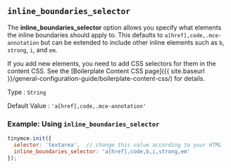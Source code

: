 ## `inline_boundaries_selector`

The **inline_boundaries_selector** option allows you specify what elements the inline boundaries should apply to. This defaults to `a[href],code,.mce-annotation` but can be extended to include other inline elements such as `b`, `strong`, `i`, and `em`.

If you add new elements, you need to add CSS selectors for them in the content CSS. See the [Boilerplate Content CSS page]({{ site.baseurl }}/general-configuration-guide/boilerplate-content-css/) for details.

Type
: `String`

Default Value
: `'a[href],code,.mce-annotation'`

### Example: Using `inline_boundaries_selector`

```js
tinymce.init({
  selector: 'textarea',  // change this value according to your HTML
  inline_boundaries_selector: 'a[href],code,b,i,strong,em'
});
```
